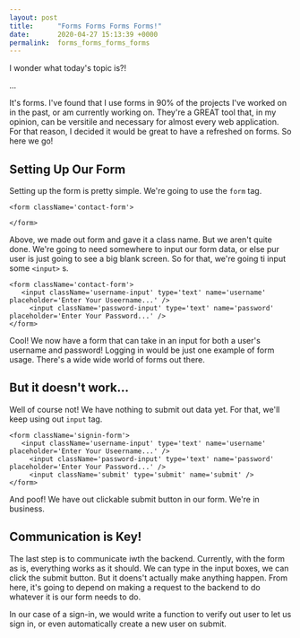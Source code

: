 ```yaml
---
layout: post
title:      "Forms Forms Forms Forms!"
date:       2020-04-27 15:13:39 +0000
permalink:  forms_forms_forms_forms
---
```



I wonder what today's topic is?!

...

It's forms.  I've found that I use forms in 90% of the projects I've worked on in the past, or am currently working on.  They're a GREAT tool that, in my opinion, can be versitile and necessary for almost every web application. For that reason, I decided it would be great to have a refreshed on forms. So here we go!

## Setting Up Our Form

Setting up the form is pretty simple. We're going to use the ```form``` tag.

```
<form className='contact-form'>

</form>
```

Above, we made out form and gave it a class name. But we aren't quite done. We're going to need somewhere to input our form data, or else pur user is just going to see a big blank screen.  So for that, we're going ti input some ```<input>``` s.


```
<form className='contact-form'>
   <input className='username-input' type='text' name='username' placeholder='Enter Your Useername...' />
	 <input className='password-input' type='text' name='password' placeholder='Enter Your Password...' />
</form>
```

Cool!  We now have a form that can take in an input for both a user's username and password!  Logging in would be just one example of form usage.  There's a wide wide world of forms out there.

## But it doesn't work...

Well of course not!  We have nothing to submit out data yet.  For that, we'll keep using out ```input``` tag.

```
<form className='signin-form'>
   <input className='username-input' type='text' name='username' placeholder='Enter Your Useername...' />
	 <input className='password-input' type='text' name='password' placeholder='Enter Your Password...' />
	 <input className='submit' type='submit' name='submit' />
</form>
```

And poof!  We have out clickable submit button in our form.  We're in business. 

## Communication is Key!

The last step is to communicate iwth the backend.  Currently, with the form as is, everything works as it should.  We can type in the input boxes, we can click the submit button.  But it doens't actually make anything happen.  From here, it's going to depend on making a request to the backend to do whatever it is our form needs to do.  

In our case of a sign-in, we would write a function to verify out user to let us sign in, or even automatically create a new user on submit. 


